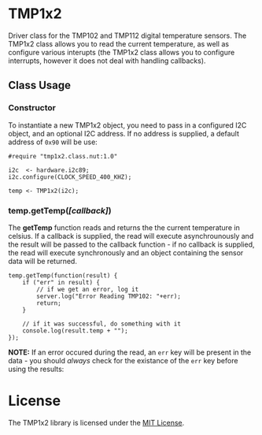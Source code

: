 # TMP1x2

Driver class for the TMP102 and TMP112 digital temperature sensors. The TMP1x2 class allows you to read the current temperature, as well as configure various interupts (the TMP1x2 class allows you to configure interrupts, however it does not deal with handling callbacks).

## Class Usage

### Constructor

To instantiate a new TMP1x2 object, you need to pass in a configured I2C object, and an optional I2C address. If no address is supplied, a default address of ```0x90``` will be use:

```squirrel
#require "tmp1x2.class.nut:1.0"

i2c  <- hardware.i2c89;
i2c.configure(CLOCK_SPEED_400_KHZ);

temp <- TMP1x2(i2c);
```

### temp.getTemp(*[callback]*)

The **getTemp** function reads and returns the the current temperature in celsius. If a callback is supplied, the read will execute asynchrounously and the result will be passed to the callback function - if no callback is supplied, the read will execute synchronously and an object containing the sensor data will be returned.

```squirrel
temp.getTemp(function(result) {
    if ("err" in result) {
        // if we get an error, log it
        server.log("Error Reading TMP102: "+err);
        return;
    }

    // if it was successful, do something with it
    console.log(result.temp + "");
});
```

**NOTE:** If an error occured during the read, an ```err``` key will be present in the data - you should *always* check for the existance of the ```err``` key before using the results:


# License

The TMP1x2 library is licensed under the [MIT License](./LICENSE).
